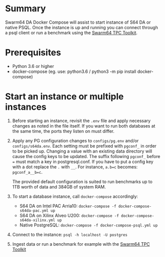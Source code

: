 # Summary

Swarm64 DA Docker Compose will assist to start instance of S64 DA or native PSQL.
Once the instance is up and running you can connect through a psql client or run
a benchmark using the [Swarm64 TPC Toolkit](https://github.com/swarm64/tpc-toolkit).

# Prerequisites

- Python 3.6 or higher
- docker-compose (eg. use: python3.6 / python3 -m pip install docker-compose)


# Start an instance or multiple instances

1. Before starting an instance, revisit the `.env` file and apply necessary
   changes as noted in the file itself. If you want to run both databases at
   the same time, the ports they listen on must differ.

2. Apply any PG configuration changes to `configs/pg.env` and/or
   `configs/s64da.env`. Each setting must be prefixed with `pgconf_` in order
   to be picked up. Changing a value with an existing data directory will cause
   the config keys to be updated. The suffix following `pgconf_` before `=`
   must match a key in postgresql.conf. If you have to put a config key with a
   dot replace the `.` with `__`. For instance, `a.b=c` becomes:
   `pgconf_a__b=c`.

   The provided default configuration is suited to run benchmarks up to 1TB worth 
   of data and 384GB of system RAM.

3. To start a database instance, call `docker-compose` accordingly:

   - S64 DA on Intel PAC Arria10: `docker-compose -f docker-compose-s64da-pac.yml up`
   - S64 DA on Xilinx Alveo U200: `docker-compose -f docker-compose-s64da-xilinx.yml up`
   - Native PostgreSQL: `docker-compose -f docker-compose-psql.yml up`

4. Connect to the instance: `psql -h localhost -U postgres`

5. Ingest data or run a benchmark for example with the [Swarm64 TPC Toolkit](https://github.com/swarm64/tpc-toolkit)
